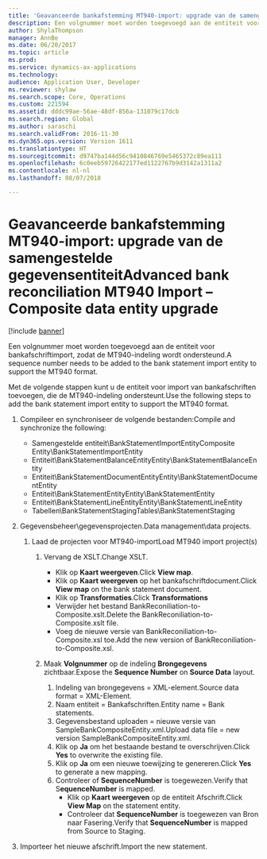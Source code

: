 ```yaml
---
title: 'Geavanceerde bankafstemming MT940-import: upgrade van de samengestelde gegevensentiteit'
description: Een volgnummer moet worden toegevoegd aan de entiteit voor bankafschriftimport, zodat de MT940-indeling wordt ondersteund.
author: ShylaThompson
manager: AnnBe
ms.date: 06/20/2017
ms.topic: article
ms.prod: 
ms.service: dynamics-ax-applications
ms.technology: 
audience: Application User, Developer
ms.reviewer: shylaw
ms.search.scope: Core, Operations
ms.custom: 221594
ms.assetid: dddc99ae-56ae-48df-856a-131079c17dcb
ms.search.region: Global
ms.author: saraschi
ms.search.validFrom: 2016-11-30
ms.dyn365.ops.version: Version 1611
ms.translationtype: HT
ms.sourcegitcommit: d9747ba144d56c9410846769e5465372c89ea111
ms.openlocfilehash: 6c0eeb59726422177ed1122767b9d3142a1311a2
ms.contentlocale: nl-nl
ms.lasthandoff: 08/07/2018

---
```


# <a name="advanced-bank-reconciliation-mt940-import--composite-data-entity-upgrade"></a><span data-ttu-id="1e5b6-103">Geavanceerde bankafstemming MT940-import: upgrade van de samengestelde gegevensentiteit</span><span class="sxs-lookup"><span data-stu-id="1e5b6-103">Advanced bank reconciliation MT940 Import – Composite data entity upgrade</span></span>

[!include [banner](../includes/banner.md)]

<span data-ttu-id="1e5b6-104">Een volgnummer moet worden toegevoegd aan de entiteit voor bankafschriftimport, zodat de MT940-indeling wordt ondersteund.</span><span class="sxs-lookup"><span data-stu-id="1e5b6-104">A sequence number needs to be added to the bank statement import entity to support the MT940 format.</span></span> 

<span data-ttu-id="1e5b6-105">Met de volgende stappen kunt u de entiteit voor import van bankafschriften toevoegen, die de MT940-indeling ondersteunt.</span><span class="sxs-lookup"><span data-stu-id="1e5b6-105">Use the following steps to add the bank statement import entity to support the MT940 format.</span></span>

1.  <span data-ttu-id="1e5b6-106">Compileer en synchroniseer de volgende bestanden:</span><span class="sxs-lookup"><span data-stu-id="1e5b6-106">Compile and synchronize the following:</span></span>
    -   <span data-ttu-id="1e5b6-107">Samengestelde entiteit\\BankStatementImportEntity</span><span class="sxs-lookup"><span data-stu-id="1e5b6-107">Composite Entity\\BankStatementImportEntity</span></span>
    -   <span data-ttu-id="1e5b6-108">Entiteit\\BankStatementBalanceEntity</span><span class="sxs-lookup"><span data-stu-id="1e5b6-108">Entity\\BankStatementBalanceEntity</span></span>
    -   <span data-ttu-id="1e5b6-109">Entiteit\\BankStatementDocumentEntity</span><span class="sxs-lookup"><span data-stu-id="1e5b6-109">Entity\\BankStatementDocumentEntity</span></span>
    -   <span data-ttu-id="1e5b6-110">Entiteit\\BankStatementEntity</span><span class="sxs-lookup"><span data-stu-id="1e5b6-110">Entity\\BankStatementEntity</span></span>
    -   <span data-ttu-id="1e5b6-111">Entiteit\\BankStatementLineEntity</span><span class="sxs-lookup"><span data-stu-id="1e5b6-111">Entity\\BankStatementLineEntity</span></span>
    -   <span data-ttu-id="1e5b6-112">Tabellen\\BankStatementStaging</span><span class="sxs-lookup"><span data-stu-id="1e5b6-112">Tables\\BankStatementStaging</span></span>

2.  <span data-ttu-id="1e5b6-113">Gegevensbeheer\\gegevensprojecten.</span><span class="sxs-lookup"><span data-stu-id="1e5b6-113">Data management\\data projects.</span></span>
    1.  <span data-ttu-id="1e5b6-114">Laad de projecten voor MT940-import</span><span class="sxs-lookup"><span data-stu-id="1e5b6-114">Load MT940 import project(s)</span></span>
        1.  <span data-ttu-id="1e5b6-115">Vervang de XSLT.</span><span class="sxs-lookup"><span data-stu-id="1e5b6-115">Change XSLT.</span></span>
            -   <span data-ttu-id="1e5b6-116">Klik op **Kaart weergeven**.</span><span class="sxs-lookup"><span data-stu-id="1e5b6-116">Click **View map**.</span></span>
            -   <span data-ttu-id="1e5b6-117">Klik op **Kaart weergeven** op het bankafschriftdocument.</span><span class="sxs-lookup"><span data-stu-id="1e5b6-117">Click **View map** on the bank statement document.</span></span>
            -   <span data-ttu-id="1e5b6-118">Klik op **Transformaties**.</span><span class="sxs-lookup"><span data-stu-id="1e5b6-118">Click **Transformations**</span></span>
            -   <span data-ttu-id="1e5b6-119">Verwijder het bestand BankReconiliation-to-Composite.xslt.</span><span class="sxs-lookup"><span data-stu-id="1e5b6-119">Delete the BankReconiliation-to-Composite.xslt file.</span></span>
            -   <span data-ttu-id="1e5b6-120">Voeg de nieuwe versie van BankReconiliation-to-Composite.xsl toe.</span><span class="sxs-lookup"><span data-stu-id="1e5b6-120">Add the new version of BankReconiliation-to-Composite.xsl.</span></span>

        2.  <span data-ttu-id="1e5b6-121">Maak **Volgnummer** op de indeling **Brongegevens** zichtbaar.</span><span class="sxs-lookup"><span data-stu-id="1e5b6-121">Expose the **Sequence Number** on **Source Data** layout.</span></span>
            1.  <span data-ttu-id="1e5b6-122">Indeling van brongegevens = XML-element.</span><span class="sxs-lookup"><span data-stu-id="1e5b6-122">Source data format = XML-Element.</span></span>
            2.  <span data-ttu-id="1e5b6-123">Naam entiteit = Bankafschriften.</span><span class="sxs-lookup"><span data-stu-id="1e5b6-123">Entity name = Bank statements.</span></span>
            3.  <span data-ttu-id="1e5b6-124">Gegevensbestand uploaden = nieuwe versie van SampleBankCompositeEntity.xml.</span><span class="sxs-lookup"><span data-stu-id="1e5b6-124">Upload data file = new version SampleBankCompositeEntity.xml.</span></span>
            4.  <span data-ttu-id="1e5b6-125">Klik op **Ja** om het bestaande bestand te overschrijven.</span><span class="sxs-lookup"><span data-stu-id="1e5b6-125">Click **Yes** to overwrite the existing file.</span></span>
            5.  <span data-ttu-id="1e5b6-126">Klik op **Ja** om een nieuwe toewijzing te genereren.</span><span class="sxs-lookup"><span data-stu-id="1e5b6-126">Click **Yes** to generate a new mapping.</span></span>
            6.  <span data-ttu-id="1e5b6-127">Controleer of **SequenceNumber** is toegewezen.</span><span class="sxs-lookup"><span data-stu-id="1e5b6-127">Verify that S**equenceNumber** is mapped.</span></span>
                -   <span data-ttu-id="1e5b6-128">Klik op **Kaart weergeven** op de entiteit Afschrift.</span><span class="sxs-lookup"><span data-stu-id="1e5b6-128">Click **View Map** on the statement entity.</span></span>
                -   <span data-ttu-id="1e5b6-129">Controleer dat **SequenceNumber** is toegewezen van Bron naar Fasering.</span><span class="sxs-lookup"><span data-stu-id="1e5b6-129">Verify that **SequenceNumber** is mapped from Source to Staging.</span></span>

3.  <span data-ttu-id="1e5b6-130">Importeer het nieuwe afschrift.</span><span class="sxs-lookup"><span data-stu-id="1e5b6-130">Import the new statement.</span></span>





